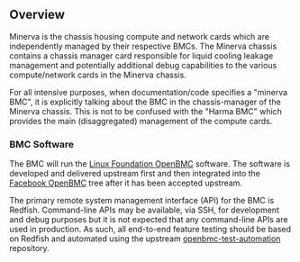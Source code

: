 ## Overview

Minerva is the chassis housing compute and network cards which are independently
managed by their respective BMCs. The Minerva chassis contains a chassis
manager card responsible for liquid cooling leakage management and potentially
additional debug capabilities to the various compute/network cards in the
Minerva chassis.

For all intensive purposes, when documentation/code specifies a "minerva BMC",
it is explicitly talking about the BMC in the chassis-manager of the Minerva
chassis. This is not to be confused with the "Harma BMC" which provides the
main (disaggregated) management of the compute cards.

### BMC Software

The BMC will run the
[Linux Foundation OpenBMC](https://github.com/openbmc/openbmc) software. The
software is developed and delivered upstream first and then integrated into the
[Facebook OpenBMC](https://github.com/facebook/openbmc) tree after it has been
accepted upstream.

The primary remote system management interface (API) for the BMC is Redfish.
Command-line APIs may be available, via SSH, for development and debug purposes
but it is not expected that any command-line APIs are used in production. As
such, all end-to-end feature testing should be based on Redfish and automated
using the upstream
[openbmc-test-automation](https://github.com/openbmc/openbmc-test-automation)
repository.

